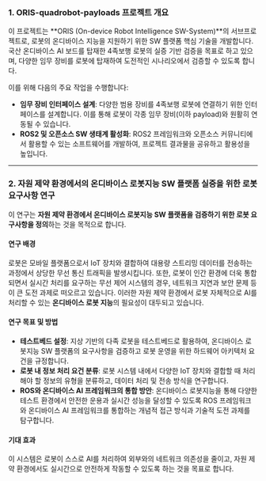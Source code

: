 ### 1. ORIS-quadrobot-payloads 프로젝트 개요

이 프로젝트는 **ORIS (On-device Robot Intelligence SW-System)**의 서브프로젝트로, 로봇의 온디바이스 지능을 지원하기 위한 SW 플랫폼 핵심 기술을 개발합니다. 국산 온디바이스 AI 보드를 탑재한 4족보행 로봇의 실증 기반 검증을 목표로 하고 있으며, 다양한 임무 장비를 로봇에 탑재하여 도전적인 시나리오에서 검증할 수 있도록 합니다. 

이를 위해 다음의 주요 작업을 수행합니다:

- **임무 장비 인터페이스 설계**: 다양한 범용 장비를 4족보행 로봇에 연결하기 위한 인터페이스를 설계합니다. 이를 통해 로봇이 각종 임무 장비(이하 payload)와 원활히 연동될 수 있습니다.
- **ROS2 및 오픈소스 SW 생태계 활성화**: ROS2 프레임워크와 오픈소스 커뮤니티에서 활용할 수 있는 소프트웨어를 개발하여, 프로젝트 결과물을 공유하고 활용성을 높입니다.

---

### 2. 자원 제약 환경에서의 온디바이스 로봇지능 SW 플랫폼 실증을 위한 로봇 요구사항 연구

이 연구는 **자원 제약 환경에서 온디바이스 로봇지능 SW 플랫폼을 검증하기 위한 로봇 요구사항을 정의**하는 것을 목적으로 합니다. 

#### 연구 배경
로봇은 모바일 플랫폼으로서 IoT 장치와 결합하여 대용량 스트리밍 데이터를 전송하는 과정에서 상당한 무선 통신 트래픽을 발생시킵니다. 또한, 로봇이 인간 환경에 더욱 통합되면서 실시간 처리를 요구하는 무선 제어 시스템의 경우, 네트워크 지연과 보안 문제 등이 큰 도전 과제로 떠오르고 있습니다. 이러한 자원 제약 환경에서 로봇 자체적으로 AI를 처리할 수 있는 **온디바이스 로봇 지능**의 필요성이 대두되고 있습니다.

#### 연구 목표 및 방법
- **테스트베드 설정**: 지상 기반의 다족 로봇을 테스트베드로 활용하여, 온디바이스 로봇지능 SW 플랫폼의 요구사항을 검증하고 로봇 운영을 위한 하드웨어 아키텍처 요건을 규정합니다.
- **로봇 내 정보 처리 요건 분류**: 로봇 시스템 내에서 다양한 IoT 장치와 결합할 때 처리해야 할 정보의 유형을 분류하고, 데이터 처리 및 전송 방식을 연구합니다.
- **ROS와 온디바이스 AI 프레임워크의 통합 방안**: 온디바이스 로봇지능을 통해 다양한 테스트 환경에서 안전한 운용과 실시간 성능을 달성할 수 있도록 ROS 프레임워크와 온디바이스 AI 프레임워크를 통합하는 개념적 접근 방식과 기술적 도전 과제를 탐구합니다.

#### 기대 효과
이 시스템은 로봇이 스스로 AI를 처리하여 외부와의 네트워크 의존성을 줄이고, 자원 제약 환경에서도 실시간으로 안전하게 작동할 수 있도록 하는 것을 목표로 합니다.

